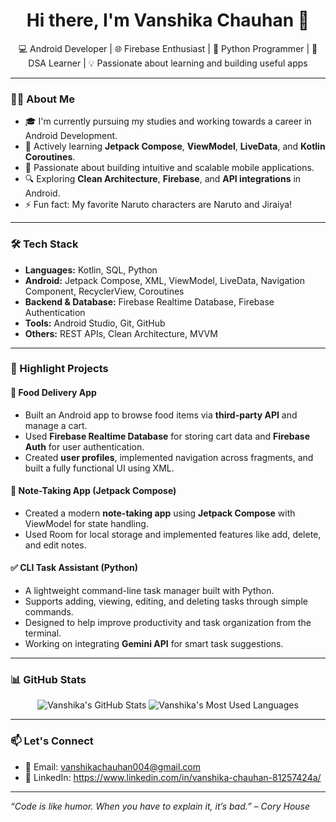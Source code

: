<h1 align="center">Hi there, I'm Vanshika Chauhan 👋</h1>

<p align="center">
  💻 Android Developer | 🌐 Firebase Enthusiast | 🐍 Python Programmer | 🧠 DSA Learner | 💡 Passionate about learning and building useful apps
</p>

---

### 👩‍💻 About Me

- 🎓 I'm currently pursuing my studies and working towards a career in Android Development.
- 🌱 Actively learning **Jetpack Compose**, **ViewModel**, **LiveData**, and **Kotlin Coroutines**.
- 📲 Passionate about building intuitive and scalable mobile applications.
- 🔍 Exploring **Clean Architecture**, **Firebase**, and **API integrations** in Android.
- ⚡ Fun fact: My favorite Naruto characters are Naruto and Jiraiya!

---

### 🛠️ Tech Stack

- **Languages:** Kotlin, SQL, Python
- **Android:** Jetpack Compose, XML, ViewModel, LiveData, Navigation Component, RecyclerView, Coroutines
- **Backend & Database:** Firebase Realtime Database, Firebase Authentication
- **Tools:** Android Studio, Git, GitHub
- **Others:** REST APIs, Clean Architecture, MVVM

---

### 📱 Highlight Projects

#### 🍔 Food Delivery App
- Built an Android app to browse food items via **third-party API** and manage a cart.
- Used **Firebase Realtime Database** for storing cart data and **Firebase Auth** for user authentication.
- Created **user profiles**, implemented navigation across fragments, and built a fully functional UI using XML.

#### 📝 Note-Taking App (Jetpack Compose)
- Created a modern **note-taking app** using **Jetpack Compose** with ViewModel for state handling.
- Used Room for local storage and implemented features like add, delete, and edit notes.

#### ✅ CLI Task Assistant (Python)
- A lightweight command-line task manager built with Python.
- Supports adding, viewing, editing, and deleting tasks through simple commands.
- Designed to help improve productivity and task organization from the terminal.
- Working on integrating **Gemini API** for smart task suggestions.

---

### 📊 GitHub Stats

<p align="center">
  <img src="https://github-readme-stats.vercel.app/api?username=vanshikachauhan&show_icons=true&theme=radical" alt="Vanshika's GitHub Stats" />
  <img src="https://github-readme-stats.vercel.app/api/top-langs/?username=vanshikachauhan&layout=compact&theme=radical" alt="Vanshika's Most Used Languages" />
</p>

---

### 📫 Let's Connect

- 📧 Email: vanshikachauhan004@gmail.com
- 💼 LinkedIn: https://www.linkedin.com/in/vanshika-chauhan-81257424a/

---

_“Code is like humor. When you have to explain it, it’s bad.” – Cory House_

